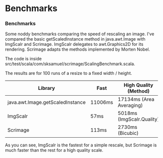 Benchmarks
==========


### Benchmarks

Some noddy benchmarks comparing the speed of rescaling an image. I've compared the basic getScaledInstance method in java.awt.Image with ImgScalr and Scrimage. ImgScalr delegates to awt.Graphics2D for its rendering. Scrimage adapts the methods implemented by Morten Nobel.

The code is inside src/test/scala/com/sksamuel/scrimage/ScalingBenchmark.scala.

The results are for 100 runs of a resize to a fixed width / height.

| Library | Fast | High Quality (Method) |
| --------- | --------- | --------- |
| java.awt.Image.getScaledInstance | 11006ms | 17134ms (Area Averaging) |
| ImgScalr | 57ms | 5018ms (ImgScalr.Quality) |
| Scrimage | 113ms | 2730ms (Bicubic) |

As you can see, ImgScalr is the fastest for a simple rescale, but Scrimage is much faster than the rest for a high quality scale.




